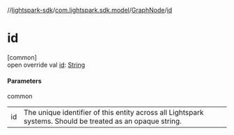 //[lightspark-sdk](../../../index.md)/[com.lightspark.sdk.model](../index.md)/[GraphNode](index.md)/[id](id.md)

# id

[common]\
open override val [id](id.md): [String](https://kotlinlang.org/api/latest/jvm/stdlib/kotlin/-string/index.html)

#### Parameters

common

| | |
|---|---|
| id | The unique identifier of this entity across all Lightspark systems. Should be treated as an opaque string. |
